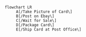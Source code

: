 ```mermaid
flowchart LR
     A[/Take Picture of Card\]
     B[/Post on Ebay\]
     C[/Wait for Sale\]
     D[/Package Card\]
     E[/Ship Card at Post Office\]

     

```

     
    
     


